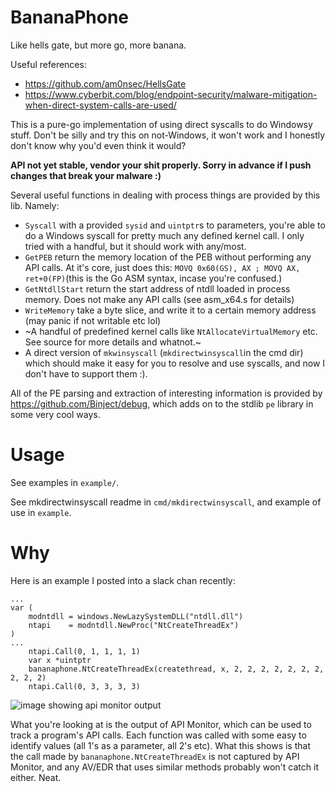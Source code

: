 # BananaPhone
Like hells gate, but more go, more banana.

Useful references:
- https://github.com/am0nsec/HellsGate
- https://www.cyberbit.com/blog/endpoint-security/malware-mitigation-when-direct-system-calls-are-used/

This is a pure-go implementation of using direct syscalls to do Windowsy stuff. Don't be silly and try this on not-Windows, it won't work and I honestly don't know why you'd even think it would?

**API not yet stable, vendor your shit properly. Sorry in advance if I push changes that break your malware :)**

Several useful functions in dealing with process things are provided by this lib. Namely:
- `Syscall` with a provided `sysid` and `uintptr`s to parameters, you're able to do a Windows syscall for pretty much any defined kernel call. I only tried with a handful, but it should work with any/most.
- `GetPEB` return the memory location of the PEB without performing any API calls. At it's core, just does this: `MOVQ 0x60(GS), AX ; MOVQ AX, ret+0(FP)`(this is the Go ASM syntax, incase you're confused.)
- `GetNtdllStart` return the start address of ntdll loaded in process memory. Does not make any API calls (see asm_x64.s for details)
- `WriteMemory` take a byte slice, and write it to a certain memory address (may panic if not writable etc lol)
- ~A handful of predefined kernel calls like `NtAllocateVirtualMemory` etc. See source for more details and whatnot.~
- A direct version of `mkwinsyscall` (`mkdirectwinsyscall`in the cmd dir) which should make it easy for you to resolve and use syscalls, and now I don't have to support them :).

All of the PE parsing and extraction of interesting information is provided by https://github.com/Binject/debug, which adds on to the stdlib `pe` library in some very cool ways.

# Usage

See examples in `example/`.

See mkdirectwinsyscall readme in `cmd/mkdirectwinsyscall`, and example of use in `example`.

# Why

Here is an example I posted into a slack chan recently:

```
...
var (
	modntdll = windows.NewLazySystemDLL("ntdll.dll")
	ntapi    = modntdll.NewProc("NtCreateThreadEx")
)
...
	ntapi.Call(0, 1, 1, 1, 1)
	var x *uintptr
	bananaphone.NtCreateThreadEx(createthread, x, 2, 2, 2, 2, 2, 2, 2, 2, 2, 2)
	ntapi.Call(0, 3, 3, 3, 3)
 ```
![image showing api monitor output](img/apiMonitor.png)
  
  What you're looking at is the output of API Monitor, which can be used to track a program's API calls. Each function was called with some easy to identify values (all 1's as a parameter, all 2's etc). What this shows is that the call made by `bananaphone.NtCreateThreadEx` is not captured by API Monitor, and any AV/EDR that uses similar methods probably won't catch it either. Neat.
  
